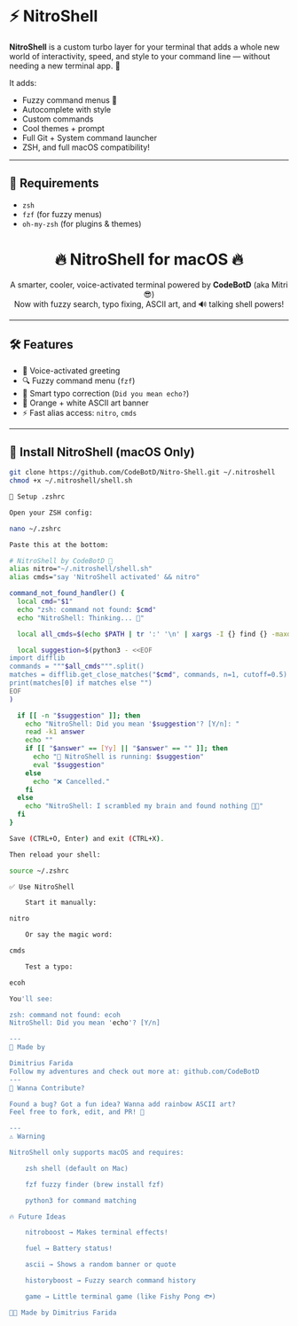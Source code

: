 # ⚡ NitroShell

**NitroShell** is a custom turbo layer for your terminal that adds a whole new world of interactivity, speed, and style to your command line — without needing a new terminal app. 🚀

It adds:

- Fuzzy command menus 🧠
- Autocomplete with style
- Custom commands
- Cool themes + prompt
- Full Git + System command launcher
- ZSH, and full macOS compatibility!

---

## 🧰 Requirements

- `zsh` 
- `fzf` (for fuzzy menus)
- `oh-my-zsh` (for plugins & themes)

<h1 align="center">🔥 NitroShell for macOS 🔥</h1>
<p align="center">
  A smarter, cooler, voice-activated terminal powered by <strong>CodeBotD</strong> (aka Mitri 😎)<br>
  Now with fuzzy search, typo fixing, ASCII art, and 🔊 talking shell powers!
</p>

---

## 🛠️ Features

- 🎤 Voice-activated greeting
- 🔍 Fuzzy command menu (`fzf`)
- 🧠 Smart typo correction (`Did you mean echo?`)
- 🎨 Orange + white ASCII art banner
- ⚡ Fast alias access: `nitro`, `cmds`

---

## 🚀 Install NitroShell (macOS Only)

```bash
git clone https://github.com/CodeBotD/Nitro-Shell.git ~/.nitroshell
chmod +x ~/.nitroshell/shell.sh

🔧 Setup .zshrc

Open your ZSH config:

nano ~/.zshrc

Paste this at the bottom:

# NitroShell by CodeBotD 🚀
alias nitro="~/.nitroshell/shell.sh"
alias cmds="say 'NitroShell activated' && nitro"

command_not_found_handler() {
  local cmd="$1"
  echo "zsh: command not found: $cmd"
  echo "NitroShell: Thinking... 🤔"

  local all_cmds=$(echo $PATH | tr ':' '\n' | xargs -I {} find {} -maxdepth 1 -type f -perm +111 2>/dev/null | xargs -n 1 basename | sort -u)

  local suggestion=$(python3 - <<EOF
import difflib
commands = """$all_cmds""".split()
matches = difflib.get_close_matches("$cmd", commands, n=1, cutoff=0.5)
print(matches[0] if matches else "")
EOF
)

  if [[ -n "$suggestion" ]]; then
    echo "NitroShell: Did you mean '$suggestion'? [Y/n]: "
    read -k1 answer
    echo ""
    if [[ "$answer" == [Yy] || "$answer" == "" ]]; then
      echo "🧠 NitroShell is running: $suggestion"
      eval "$suggestion"
    else
      echo "❌ Cancelled."
    fi
  else
    echo "NitroShell: I scrambled my brain and found nothing 🧠💥"
  fi
}

Save (CTRL+O, Enter) and exit (CTRL+X).

Then reload your shell:

source ~/.zshrc

✅ Use NitroShell

    Start it manually:

nitro

    Or say the magic word:

cmds

    Test a typo:

ecoh

You'll see:

zsh: command not found: ecoh  
NitroShell: Did you mean 'echo'? [Y/n]

---
👑 Made by

Dimitrius Farida
Follow my adventures and check out more at: github.com/CodeBotD
---
🧠 Wanna Contribute?

Found a bug? Got a fun idea? Wanna add rainbow ASCII art?
Feel free to fork, edit, and PR! 🚀

---
⚠️ Warning

NitroShell only supports macOS and requires:

    zsh shell (default on Mac)

    fzf fuzzy finder (brew install fzf)

    python3 for command matching

🔥 Future Ideas

    nitroboost → Makes terminal effects!

    fuel → Battery status!

    ascii → Shows a random banner or quote

    historyboost → Fuzzy search command history

    game → Little terminal game (like Fishy Pong 🐟)

👨‍💻 Made by Dimitrius Farida

